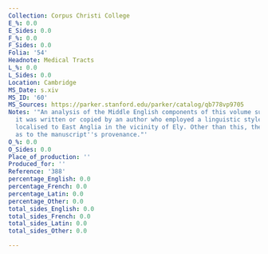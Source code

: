 ```yaml
---
Collection: Corpus Christi College
E_%: 0.0
E_Sides: 0.0
F_%: 0.0
F_Sides: 0.0
Folia: '54'
Headnote: Medical Tracts
L_%: 0.0
L_Sides: 0.0
Location: Cambridge
MS_Date: s.xiv
MS_ID: '60'
MS_Sources: https://parker.stanford.edu/parker/catalog/qb778vp9705
Notes: '"An analysis of the Middle English components of this volume suggests that
  it was written or copied by an author who employed a linguistic style that has been
  localised to East Anglia in the vicinity of Ely. Other than this, there are no clues
  as to the manuscript''s provenance."'
O_%: 0.0
O_Sides: 0.0
Place_of_production: ''
Produced_for: ''
Reference: '388'
percentage_English: 0.0
percentage_French: 0.0
percentage_Latin: 0.0
percentage_Other: 0.0
total_sides_English: 0.0
total_sides_French: 0.0
total_sides_Latin: 0.0
total_sides_Other: 0.0

---
```

